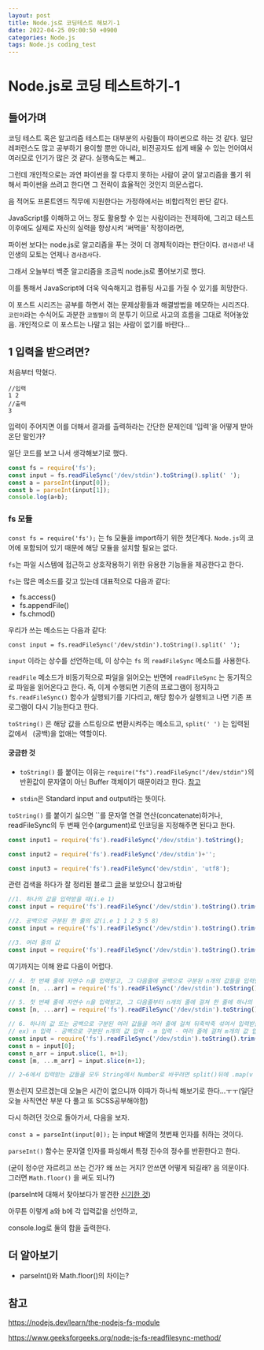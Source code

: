 ```yaml
---
layout: post
title: Node.js로 코딩테스트 해보기-1
date: 2022-04-25 09:00:50 +0900
categories: Node.js
tags: Node.js coding_test   
---
```


# Node.js로 코딩 테스트하기-1

## 들어가며

코딩 테스트 혹은 알고리즘 테스트는 대부분의 사람들이 파이썬으로 하는 것 같다. 일단 레퍼런스도 많고 공부하기 용이할 뿐만 아니라, 비전공자도 쉽게 배울 수 있는 언어여서 여러모로 인기가 많은 것 같다. 실행속도는 빼고..

그런데 개인적으로는 과연 파이썬을 잘 다루지 못하는 사람이 굳이 알고리즘을 풀기 위해서 파이썬을 쓰려고 한다면 그 전략이 효율적인 것인지 의문스럽다.

음 적어도 프론트엔드 직무에 지원한다는 가정하에서는 비합리적인 판단 같다.

JavaScript를 이해하고 어느 정도 활용할 수 있는 사람이라는 전제하에, 그리고 테스트 이후에도 실제로 자신의 실력을 향상시켜 '써먹을' 작정이라면, 

파이썬 보다는 node.js로 알고리즘을 푸는 것이 더 경제적이라는 판단이다. `겸사겸사`! 내 인생의 모토는 언제나 `겸사겸사`다.

그래서 오늘부터 백준 알고리즘을 조금씩 node.js로 풀어보기로 했다.

이를 통해서 JavaScript에 더욱 익숙해지고 컴퓨팅 사고를 가질 수 있기를 희망한다.

이 포스트 시리즈는 공부를 하면서 겪는 문제상황들과 해결방법을 메모하는 시리즈다. `코린이`라는 수식어도 과분한 `코찔찔이` 의 분투기 이므로 사고의 흐름을 그대로 적어놓았음. 개인적으로 이 포스트는 나말고 읽는 사람이 없기를 바란다... 



## 1 입력을 받으려면?



처음부터 막혔다.

```
//입력
1 2
//출력
3
```

입력이 주어지면 이를 더해서 결과를 출력하라는 간단한 문제인데 '입력'을 어떻게 받아온단 말인가?

일단 코드를 보고 나서 생각해보기로 했다.

```js
const fs = require('fs');
const input = fs.readFileSync('/dev/stdin').toString().split(' ');
const a = parseInt(input[0]);
const b = parseInt(input[1]);
console.log(a+b);
```



### fs 모듈

`const fs = require('fs');` 는 fs 모듈을 import하기 위한 첫단계다. `Node.js`의 코어에 포함되어 있기 때문에 해당 모듈을 설치할 필요는 없다.

`fs`는 파일 시스템에 접근하고 상호작용하기 위한 유용한 기능들을 제공한다고 한다.

`fs`는 많은 메소드를 갖고 있는데 대표적으로 다음과 같다:

- fs.access()
- fs.appendFile()
- fs.chmod()





우리가 쓰는 메소드는 다음과 같다:

`const input = fs.readFileSync('/dev/stdin').toString().split(' ');`



`input` 이라는 상수를 선언하는데, 이 상수는 `fs` 의 `readFileSync` 메소드를 사용한다. 



`readFile` 메소드가 비동기적으로 파일을 읽어오는 반면에 `readFileSync` 는 동기적으로 파일을 읽어온다고 한다.  즉, 이게 수행되면 기존의 프로그램이 정지하고 `fs.readFileSync()` 함수가 실행되기를 기다리고, 해당 함수가 실행되고 나면 기존 프로그램이 다시 기능한다고 한다.



`toString()` 은 해당 값을 스트링으로 변환시켜주는 메소드고, `split(' ')` 는 입력된 값에서 ` `(공백)을 없애는 역할이다.





#### 궁금한 것

- `toString()` 를 붙이는 이유는 `require("fs").readFileSync("/dev/stdin")`의 반환값이 문자열이 아닌 Buffer 객체이기 때문이라고 한다. [참고](https://tesseractjh.tistory.com/39)

- `stdin`은 Standard input and output라는 뜻이다.



`toString()` 를 붙이기 싫으면 ``를 문자열 연결 연산(concatenate)하거나, readFileSync의 두 번째 인수(argument)로 인코딩을 지정해주면 된다고 한다. 

```js
const input1 = require('fs').readFileSync('/dev/stdin').toString();

const input2 = require('fs').readFileSync('/dev/stdin')+'';

const input3 = require('fs').readFileSync('dev/stdin', 'utf8');

```



관련 검색을 하다가 잘 정리된 블로그 [글](https://tesseractjh.tistory.com/39)을 보았으니 참고바람



```js
//1. 하나의 값을 입력받을 때(i.e 1)
const input = require('fs').readFileSync('/dev/stdin').toString().trim();

//2. 공백으로 구분된 한 줄의 값(i.e 1 1 2 3 5 8)
const input = require('fs').readFileSync('/dev/stdin').toString().trim().split(' ');

//3. 여러 줄의 값
const input = require('fs').readFileSync('/dev/stdin').toString().trim().split('\n');

```



여기까지는 이해 완료 다음이 어렵다.



```js
// 4. 첫 번째 줄에 자연수 n을 입력받고, 그 다음줄에 공백으로 구분된 n개의 값들을 입력받을 때
const [n, ...arr] = require('fs').readFileSync('/dev/stdin').toString().trim().split(/\s/);

// 5. 첫 번째 줄에 자연수 n을 입력받고, 그 다음줄부터 n개의 줄에 걸쳐 한 줄에 하나의 값을 입력받을 때
const [n, ...arr] = require('fs').readFileSync('/dev/stdin').toString().trim().split('\n');

// 6. 하나의 값 또는 공백으로 구분된 여러 값들을 여러 줄에 걸쳐 뒤죽박죽 섞여서 입력받을 때
// ex) n 입력 - 공백으로 구분된 n개의 값 입력 - m 입력 - 여러 줄에 걸쳐 m개의 값 입력
const input = require('fs').readFileSync('/dev/stdin').toString().trim().split(/\s/);
const n = input[0];
const n_arr = input.slice(1, n+1);
const [m, ...m_arr] = input.slice(n+1);

// 2~6에서 입력받는 값들을 모두 String에서 Number로 바꾸려면 split()뒤에 .map(v => +v)를 추가
```



뭔소린지 모르겠는데 오늘은 시간이 없으니까 이따가 하나씩 해보기로 한다...ㅜㅜ(일단 오늘 사칙연산 부분 다 풀고 또 SCSS공부해야함)





다시 하려던 것으로 돌아가서, 다음을 보자.

`const a = parseInt(input[0]);` 는 input 배열의 첫번째 인자를 취하는 것이다.

`parseInt()` 함수는 문자열 인자를 파싱해서 특정 진수의 정수를 반환한다고 한다.



(굳이 정수만 자르려고 쓰는 건가? 왜 쓰는 거지? 안쓰면 어떻게 되길래? 음 의문이다. 그러면 `Math.floor()` 을 써도 되나?)

(parseInt에 대해서 찾아보다가 발견한 [신기한 것](https://dmitripavlutin.com/parseint-mystery-javascript/))

아무튼 이렇게 a와 b에 각 입력값을 선언하고,

console.log로 둘의 합을 출력한다.



## 더 알아보기

- parseInt()와 Math.floor()의 차이는?

  







## 참고

https://nodejs.dev/learn/the-nodejs-fs-module

https://www.geeksforgeeks.org/node-js-fs-readfilesync-method/